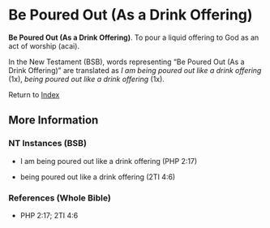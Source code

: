 # Be Poured Out (As a Drink Offering)
**Be Poured Out (As a Drink Offering)**. 
To pour a liquid offering to God as an act of worship (acai). 




In the New Testament (BSB), words representing “Be Poured Out (As a Drink Offering)” are translated as 
*I am being poured out like a drink offering* (1x), *being poured out like a drink offering* (1x). 


Return to [Index](00-Index.md)

## More Information

### NT Instances (BSB)

* I am being poured out like a drink offering (PHP 2:17)

* being poured out like a drink offering (2TI 4:6)



### References (Whole Bible)

* PHP 2:17; 2TI 4:6



